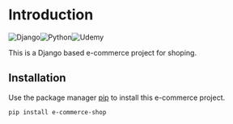 # Introduction

![Django](https://img.shields.io/badge/django-%23092E20.svg?style=for-the-badge&logo=django&logoColor=white)![Python](https://img.shields.io/badge/python-3670A0?style=for-the-badge&logo=python&logoColor=ffdd54)![Udemy](https://img.shields.io/badge/Udemy-A435F0?style=for-the-badge&logo=Udemy&logoColor=white)


This is a Django based e-commerce project for shoping.

## Installation

Use the package manager [pip](https://pip.pypa.io/en/stable/) to install this e-commerce project.

```bash
pip install e-commerce-shop